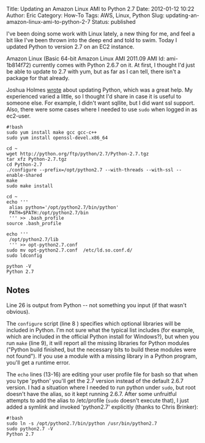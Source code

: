 Title: Updating an Amazon Linux AMI to Python 2.7 
Date: 2012-01-12 10:22
Author: Eric
Category: How-To
Tags: AWS, Linux, Python
Slug: updating-an-amazon-linux-ami-to-python-2-7
Status: published

I've been doing some work with Linux lately, a new thing for me, and
feel a bit like I've been thrown into the deep end and told to swim.
Today I updated Python to version 2.7 on an EC2 instance.

<!--more-->

Amazon Linux (Basic 64-bit Amazon Linux AMI 2011.09 AMI Id:
ami-1b814f72) currently comes with Python 2.6.7 on it. At first, I
thought I'd just be able to update to 2.7 with yum, but as far as I can
tell, there isn't a package for that already.

Joshua Holmes
[wrote](http://joshualholmes.wordpress.com/category/amazon-ec2/) about
updating Python, which was a great help. My experienced varied a little,
so I thought I'd share in case it is useful to someone else. For
example, I didn't want sqllite, but I did want ssl support. Also, there
were some cases where I needed to use `sudo` when logged in as ec2-user.

```
#!bash
sudo yum install make gcc gcc-c++
sudo yum install openssl-devel.x86_64
 
cd ~
wget http://python.org/ftp/python/2.7/Python-2.7.tgz
tar xfz Python-2.7.tgz
cd Python-2.7
./configure --prefix=/opt/python2.7 --with-threads --with-ssl --enable-shared
make
sudo make install

cd ~ 
echo '''
 alias python='/opt/python2.7/bin/python'
 PATH=$PATH:/opt/python2.7/bin
 ''' >> .bash_profile
source .bash_profile
 
echo '''
 /opt/python2.7/lib
 ''' >> opt-python2.7.conf
sudo mv opt-python2.7.conf  /etc/ld.so.conf.d/
sudo ldconfig
 
python -V
Python 2.7
```

Notes
-----

Line 26 is output from Python -- not something you input (if that wasn't
obvious).

The `configure` script (line 8 ) specifies which optional libraries will
be included in Python. I'm not sure what the typical list includes (for
example, which are included in the official Python install for
Windows?), but when you run `make` (line 9), it will report all the
missing libraries for Python modules ("Python build finished, but the
necessary bits to build these modules were not found"). If you use a
module with a missing library in a Python program, you'll get a runtime
error.

The `echo` lines (13-16) are editing your user profile file for bash so
that when you type 'python' you'll get the 2.7 version instead of the
default 2.6.7 version. I had a situation where I needed to run python
under `sudo`, but root doesn't have the alias, so it kept running 2.6.7.
After some unfruitful attempts to add the alias to /etc/profile (`sudo`
doesn't execute that), I just added a symlink and invoked 'python2.7'
explicitly (thanks to Chris Brinker):

```
#!bash
sudo ln -s /opt/python2.7/bin/python /usr/bin/python2.7
sudo python2.7 -V
Python 2.7
```
